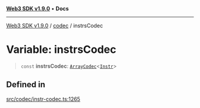 [**Web3 SDK v1.9.0**](../../../README.md) • **Docs**

***

[Web3 SDK v1.9.0](../../../globals.md) / [codec](../README.md) / instrsCodec

# Variable: instrsCodec

> `const` **instrsCodec**: [`ArrayCodec`](../classes/ArrayCodec.md)\<[`Instr`](../type-aliases/Instr.md)\>

## Defined in

[src/codec/instr-codec.ts:1265](https://github.com/Mystic-Nayy/alephium-web3/blob/ee41f5e0e7d7fb0b155fe62f05b2ac03772895ca/packages/web3/src/codec/instr-codec.ts#L1265)
